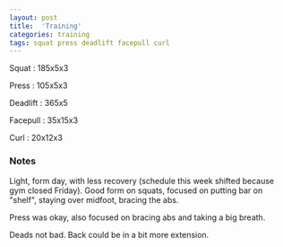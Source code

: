 ```yaml
---
layout: post
title:  'Training'
categories: training
tags: squat press deadlift facepull curl
---
```


Squat       :   185x5x3

Press       :   105x5x3

Deadlift    :   365x5

Facepull    :   35x15x3

Curl        :   20x12x3

### Notes

Light, form day, with less recovery (schedule this week shifted because gym closed
Friday). Good form on squats, focused on putting bar on "shelf", staying over midfoot,
bracing the abs.

Press was okay, also focused on bracing abs and taking a big breath.

Deads not bad. Back could be in a bit more extension.
